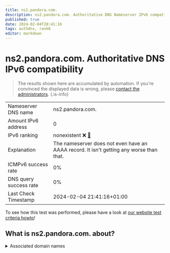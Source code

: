 ```yaml
---
title: ns2.pandora.com.
description: ns2.pandora.com. Authoritative DNS Nameserver IPv6 compatibility
published: true
date: 2024-02-04T20:41:16
tags: authdns, rank6
editor: markdown
---
```


# ns2.pandora.com. Authoritative DNS IPv6 compatibility

> The results shown here are accumulated by automation. If you're convinced the displayed data is wrong, please [contact the administrators](/howto/chat). 
{.is-info}




|   |   |
| - | - |
| Nameserver DNS name | ns2.pandora.com.
| Amount IPv6 address | 0
| IPv6 ranking | nonexistent :x: [🔗](/howto/ranking) |
| Explanation | The nameserver does not even have an AAAA record. It isn't getting any worse than that. |
| ICMPv6 success rate | 0%|
| DNS query success rate | 0% |
| Last Check Timestamp | 2024-02-04 21:41:16+01:00 |

To see how this test was performed, please have a look at [our website test criteria howto](/howto/testcriteria/authdns)!


## What is ns2.pandora.com. about?






<details>
<summary>Associated domain names</summary>

www.pandora.com

</details>
